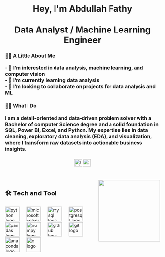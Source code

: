 <br clear="both">

<h1 align="center">Hey, I'm Abdullah Fathy<br><br>Data Analyst / Machine Learning Engineer</h1>

###

<h3 align="left">👩‍💻  A Little About Me<br><br>- 👀 I’m interested in data analysis, machine learning, and computer vision <br>- 🌱 I’m currently learning data analysis<br>- 💞️ I’m looking to collaborate on projects for data analysis and ML</h3>

###

<h3 align="left">👩‍💻  What I Do<br><br>I am a detail-oriented and data-driven problem solver with a Bachelor of computer Science degree and a solid foundation in SQL, Power BI, Excel, and Python. My expertise lies in data cleaning, exploratory data analysis (EDA), and visualization, where I transform raw datasets into actionable business insights.</h3>

###

<div align="center">
  <a href="https://www.linkedin.com/in/abdullah-fathy-eliwa-a5b4401b4/" target="_blank">
    <img src="https://img.shields.io/static/v1?message=LinkedIn&logo=linkedin&label=&color=0077B5&logoColor=white&labelColor=&style=for-the-badge" height="25" alt="linkedin logo"  />
  </a>
  <a href="abdullahfathyeliwa@gmail.com" target="_blank">
    <img src="https://img.shields.io/static/v1?message=Gmail&logo=gmail&label=&color=D14836&logoColor=white&labelColor=&style=for-the-badge" height="25" alt="gmail logo"  />
  </a>
</div>

###

<br clear="both">

<img align="right" height="200" src="https://media0.giphy.com/media/v1.Y2lkPTc5MGI3NjExNjZxcmY5amVhOGJqOXZyOTFheDN6MzNwN3M2YmdyYWFkOTJ0NXl6bSZlcD12MV9pbnRlcm5hbF9naWZfYnlfaWQmY3Q9Zw/3oKIPEqDGUULpEU0aQ/giphy.gif"  />

###

<h2 align="left">🛠 Tech and Tool</h2>

###

<div align="left">
  <img src="https://cdn.jsdelivr.net/gh/devicons/devicon/icons/python/python-original.svg" height="47" alt="python logo"  />
  <img width="14" />
  <img src="https://cdn.jsdelivr.net/gh/devicons/devicon/icons/microsoftsqlserver/microsoftsqlserver-plain.svg" height="47" alt="microsoftsqlserver logo"  />
  <img width="14" />
  <img src="https://cdn.simpleicons.org/mysql/4479A1" height="47" alt="mysql logo"  />
  <img width="14" />
  <img src="https://cdn.jsdelivr.net/gh/devicons/devicon/icons/postgresql/postgresql-original.svg" height="47" alt="postgresql logo"  />
  <img width="14" />
  <img src="https://cdn.simpleicons.org/pandas/150458" height="47" alt="pandas logo"  />
  <img width="14" />
  <img src="https://cdn.simpleicons.org/numpy/013243" height="47" alt="numpy logo"  />
  <img width="14" />
  <img src="https://cdn.jsdelivr.net/gh/devicons/devicon/icons/github/github-original.svg" height="47" alt="github logo"  />
  <img width="14" />
  <img src="https://cdn.jsdelivr.net/gh/devicons/devicon/icons/git/git-original.svg" height="47" alt="git logo"  />
  <img width="14" />
  <img src="https://cdn.jsdelivr.net/gh/devicons/devicon/icons/anaconda/anaconda-original.svg" height="47" alt="anaconda logo"  />
  <img width="14" />
  <img src="https://skillicons.dev/icons?i=c" height="47" alt="c logo"  />
</div>

###
